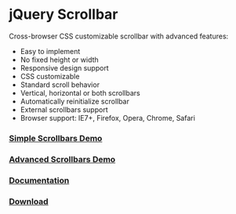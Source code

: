 <h1>jQuery Scrollbar</h1>

Cross-browser CSS customizable scrollbar with advanced features:
<ul>
    <li>Easy to implement</li>
    <li>No fixed height or width</li>
    <li>Responsive design support</li>
    <li>CSS customizable</li>
    <li>Standard scroll behavior</li>
    <li>Vertical, horizontal or both scrollbars</li>
    <li>Automatically reinitialize scrollbar</li>
    <li>External scrollbars support</li>
    <li>Browser support: IE7+, Firefox, Opera, Chrome, Safari</li>
</ul>

<h3><a href="http://gromo.github.io/jquery.scrollbar/demo/simple.html">Simple Scrollbars Demo</a></h3>
<h3><a href="http://gromo.github.io/jquery.scrollbar/demo/advanced.html">Advanced Scrollbars Demo</a></h3>

<h3><a href="http://gromo.github.io/jquery.scrollbar/">Documentation</a></h3>
<h3><a href="http://gromo.github.io/jquery.scrollbar/jquery.scrollbar.zip">Download</a></h3>
